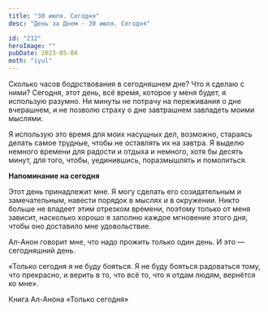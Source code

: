 ```yaml
---
title: "30 июля. Сегодня"
desc: "День за Днем - 30 июля. Сегодня"

id: "212"
heroImage: ""
pubDate: 2023-05-04
moth: "iyul"
---
```


Сколько часов бодрствования в сегодняшнем дне? Что я сделаю с ними? Сегодня,
этот день, всё время, которое у меня будет, я использую разумно. Ни минуты не
потрачу на переживания о дне вчерашнем, и не позволю страху о дне завтрашнем
завладеть моими мыслями.

Я использую это время для моих насущных дел, возможно, стараясь делать самое
трудные, чтобы не оставлять их на завтра. Я выделю немного времени для радости
и отдыха и немного, хотя бы десять минут, для того, чтобы, уединившись,
поразмышлять и помолиться.

**Напоминание на сегодня**

Этот день принадлежит мне. Я могу сделать его созидательным и замечательным,
навести порядок в мыслях и в окружении. Никто больше не владеет этим отрезком
времени, поэтому только от меня зависит, насколько хорошо я заполню каждое
мгновение этого дня, чтобы оно доставило мне удовольствие.

Ал-Анон говорит мне, что надо прожить только один день. И это — сегодняшний
день.

«Только сегодня я не буду бояться. Я не буду бояться радоваться тому, что
прекрасно, и верить в то, что всё то, что я отдам людям, вернётся ко мне».

Книга Ал-Анона «Только сегодня»

